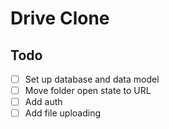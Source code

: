 # Drive Clone

## Todo

- [ ] Set up database and data model
- [ ] Move folder open state to URL
- [ ] Add auth
- [ ] Add file uploading
